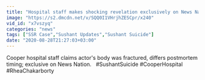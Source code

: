 ```yaml
---
title: "Hospital staff makes shocking revelation exclusively on News Nation"
image: "https://s2.dmcdn.net/v/SQQ0I1VHrjhZESCpr/x240"
vid_id: "x7vszyq"
categories: "news"
tags: ["SSR Case","Sushant Updates","Sushant Suicide"]
date: "2020-08-28T21:27:03+03:00"
---
```

Cooper hospital staff claims actor's body was fractured, differs postmortem timing; exclusive on News Nation.   #SushantSuicide #CooperHospital #RheaChakarborty

